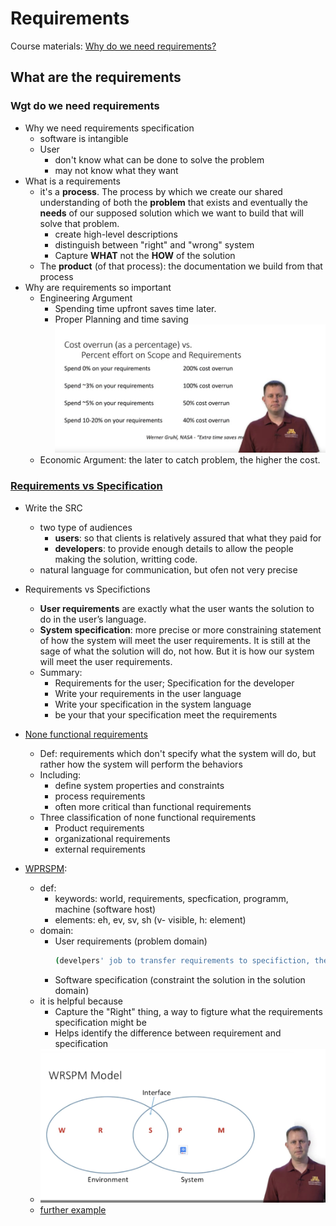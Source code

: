 # Requirements

Course materials: [Why do we need requirements?](https://www.coursera.org/learn/software-processes/lecture/pRHmY/why-do-we-need-requirements)

## What are the requirements

### Wgt do we need requirements

- Why we need requirements specification
  - software is intangible
  - User
    - don't know what can be done to solve the problem
    - may not know what they want
- What is a requirements
  - it's a **process**. The process by which we create our shared understanding of both the **problem** that exists and eventually the **needs** of our supposed solution which we want to build that will solve that problem.
    - create high-level descriptions
    - distinguish between "right" and "wrong" system
    - Capture **WHAT** not the **HOW** of the solution
  - The **product** (of that process): the documentation we build from that process
- Why are requirements so important
  - Engineering Argument
    - Spending time upfront saves time later.
    - Proper Planning and time saving
      ![Manifisto](./materials/01.nasa-extra-time-saves-time.png)
  - Economic Argument: the later to catch problem, the higher the cost.

### [Requirements vs Specification](https://www.coursera.org/learn/software-processes/lecture/8ghDF/requirements-vs-specification)

- Write the SRC

  - two type of audiences
    - **users**: so that clients is relatively assured that what they paid for
    - **developers**: to provide enough details to allow the people making the solution, writting code.
  - natural language for communication, but ofen not very precise

- Requirements vs Specifictions

  - **User requirements** are exactly what the user wants the solution to do in the user’s language.
  - **System specification**: more precise or more constraining statement of how the system will meet the user requirements. It is still at the sage of what the solution will do, not how. But it is how our system will meet the user requirements.
  - Summary:
    - Requirements for the user; Specification for the developer
    - Write your requirements in the user language
    - Write your specification in the system language
    - be your that your specification meet the requirements

- [None functional requirements](https://www.coursera.org/learn/software-processes/lecture/cP8No/non-functional-requirements)
  - Def: requirements which don't specify what the system will do, but rather how the system will perform the behaviors
  - Including:
    - define system properties and constraints
    - process requirements
    - often more critical than functional requirements
  - Three classification of none functional requirements
    - Product requirements
    - organizational requirements
    - external requirements
- [WPRSPM](https://www.coursera.org/learn/software-processes/lecture/0TFI5/wrspm):
  - def:
    - keywords: world, requirements, specfication, programm, machine (software host)
    - elements: eh, ev, sv, sh (v- visible, h: element)
  - domain:
    - User requirements (problem domain)
      ```bash
      (develpers' job to transfer requirements to specifiction, there are several layers of abstraction can exisit in between)
      ```
    - Software specification (constraint the solution in the solution domain)
  - it is helpful because
    - Capture the "Right" thing, a way to figture what the requirements specification might be
    - Helps identify the difference between requirement and specification
  - ![wprspm](./materials/wsrpm.png)
  - [further example](https://www.coursera.org/learn/software-processes/lecture/1wPBO/wrspm-model-real-world-example)
